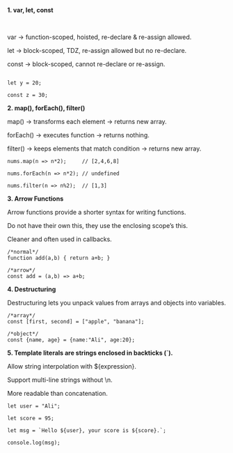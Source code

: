**1. var, let, const**

<br>

var → function-scoped, hoisted, re-declare & re-assign allowed.

let → block-scoped, TDZ, re-assign allowed but no re-declare.

const → block-scoped, cannot re-declare or re-assign.

```var x = 10;

let y = 20;

const z = 30;
```

**2. map(), forEach(), filter()**

map() → transforms each element → returns new array.

forEach() → executes function → returns nothing.

filter() → keeps elements that match condition → returns new array.

```let nums = [1,2,3,4];
nums.map(n => n*2);     // [2,4,6,8]

nums.forEach(n => n*2); // undefined

nums.filter(n => n%2);  // [1,3]
```

**3. Arrow Functions**

Arrow functions provide a shorter syntax for writing functions.

Do not have their own this, they use the enclosing scope’s this.

Cleaner and often used in callbacks.
```
/*normal*/
function add(a,b) { return a+b; }

/*arrow*/
const add = (a,b) => a+b;
```

**4. Destructuring**

Destructuring lets you unpack values from arrays and objects into variables.

```
/*array*/
const [first, second] = ["apple", "banana"];

/*object*/
const {name, age} = {name:"Ali", age:20};
```

**5. Template literals are strings enclosed in backticks (`).**

Allow string interpolation with ${expression}.

Support multi-line strings without \n.

More readable than concatenation.

```
let user = "Ali";

let score = 95;

let msg = `Hello ${user}, your score is ${score}.`;

console.log(msg);
```
